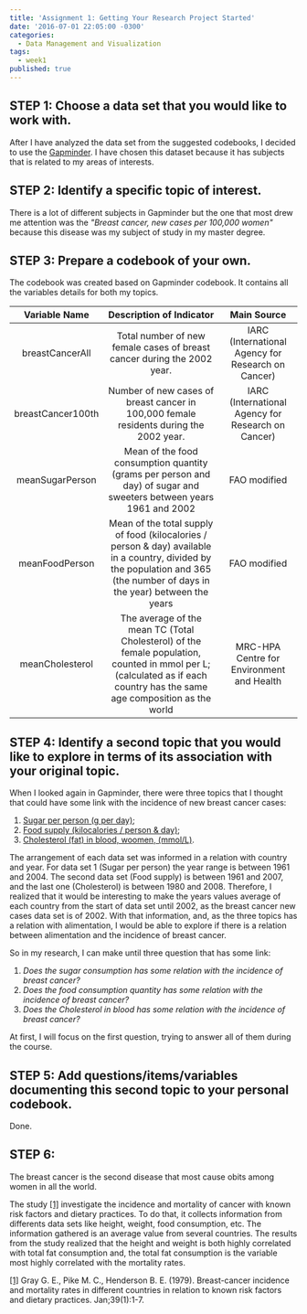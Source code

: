 ```yaml
---
title: 'Assignment 1: Getting Your Research Project Started'
date: '2016-07-01 22:05:00 -0300'
categories:
  - Data Management and Visualization
tags:
  - week1
published: true
---
```

## STEP 1: Choose a data set that you would like to work with.
After I have analyzed the data set from the suggested codebooks, I decided to use the [Gapminder][link_gapminder]. I have chosen this dataset because it has subjects that is related to my areas of interests.

## STEP 2: Identify a specific topic of interest.
There is a lot of different subjects in Gapminder but the one that most drew me attention was the _"Breast cancer, new cases per 100,000 women"_ because this disease was my subject of study in my master degree.

## STEP 3: Prepare a codebook of your own.
The codebook was created based on Gapminder codebook. It contains all the variables details for both my topics.

|   Variable Name   |      Description of Indicator   |  Main Source |
|:----:|:----------------------------------------:|:----:|
| breastCancerAll   | Total number of new female cases of breast cancer during the 2002 year. | IARC (International Agency for Research on Cancer) |
| breastCancer100th | Number of new cases of breast cancer in 100,000 female residents during the 2002 year. | IARC (International Agency for Research on Cancer) |
| meanSugarPerson   | Mean of the food consumption quantity (grams per person and day) of sugar and sweeters between years 1961 and 2002 | FAO modified |
| meanFoodPerson    | Mean of the total supply of food (kilocalories / person & day) available in a country, divided by the population and 365 (the number of days in the year) between the years | FAO modified |
| meanCholesterol   | The average of the mean TC (Total Cholesterol) of the female population, counted in mmol per L; (calculated as if each country has the same age composition as the world | MRC-HPA Centre for Environment and Health |

## STEP 4: Identify a second topic that you would like to explore in terms of its association with your original topic.
When I looked again in Gapminder, there were three topics that I thought that could have some link with the incidence of new breast cancer cases:

  1. [Sugar per person (g per day)][link_gmsugar];
  2. [Food supply (kilocalories / person & day)][link_gmfood];
  3. [Cholesterol (fat) in blood, woomen, (mmol/L)][link_gmcholesterol].

The arrangement of each data set was informed in a relation with country and year. For data set 1 (Sugar per person) the year range is between 1961 and 2004. The second data set (Food supply) is between 1961 and 2007, and the last one (Cholesterol) is between 1980 and 2008.
Therefore, I realized that it would be interesting to make the years values average of each country from the start of data set until 2002, as the breast cancer new cases data set is of 2002.
With that information, and, as the three topics has a relation with alimentation, I would be able to explore if there is a relation between alimentation and the incidence of breast cancer.

So in my research, I can make until three question that has some link:

  1. _Does the sugar consumption has some relation with the incidence of breast cancer?_
  2. _Does the food consumption quantity has some relation with the incidence of breast cancer?_
  3. _Does the Cholesterol in blood has some relation with the incidence of breast cancer?_

At first, I will focus on the first question, trying to answer all of them during the course.

## STEP 5: Add questions/items/variables documenting this second topic to your personal codebook.
Done.

## STEP 6:

The breast cancer is the second disease that most cause obits among women in all the world.

The study [[1]][study_1] investigate the incidence and mortality of cancer with known risk factors and dietary practices. To do that, it collects information from differents data sets like height, weight, food consumption, etc. The information gathered is an average value from several countries.
The results from the study realized that the height and weight is both highly correlated with total fat consumption and, the total fat consumption is the variable most highly correlated with the mortality rates.



[[1]][study_1] Gray G. E., Pike M. C., Henderson B. E. (1979). Breast-cancer incidence and mortality rates in different countries in relation to known risk factors and dietary practices. Jan;39(1):1-7.


[link_gapminder]:      http://www.gapminder.org

[link_gmsugar]: https://www.gapminder.org/world/#$majorMode=chart$is;shi=t;ly=2003;lb=f;il=t;fs=11;al=30;stl=t;st=t;nsl=t;se=t$wst;tts=C$ts;sp=5.59290322580644;ti=2010$zpv;v=0$inc_x;mmid=XCOORDS;iid=phAwcNAVuyj1jiMAkmq1iMg;by=ind$inc_y;mmid=YCOORDS;iid=phAwcNAVuyj2sdmdhX9zuKg;by=ind$inc_s;uniValue=8.21;iid=phAwcNAVuyj0XOoBL_n5tAQ;by=ind$inc_c;uniValue=255;gid=CATID0;by=grp$map_x;scale=log;dataMin=194;dataMax=96846$map_y;scale=lin;sma=49;smi=2.65$cd;bd=0$inds=

[link_gmfood]: https://www.gapminder.org/world/#$majorMode=chart$is;shi=t;ly=2003;lb=f;il=t;fs=11;al=30;stl=t;st=t;nsl=t;se=t$wst;tts=C$ts;sp=5.59290322580644;ti=2010$zpv;v=0$inc_x;mmid=XCOORDS;iid=phAwcNAVuyj1jiMAkmq1iMg;by=ind$inc_y;mmid=YCOORDS;iid=0ArfEDsV3bBwCdGlYVVpXX20tbU13STZyVG0yNkRrZnc;by=ind$inc_s;uniValue=8.21;iid=phAwcNAVuyj0XOoBL_n5tAQ;by=ind$inc_c;uniValue=255;gid=CATID0;by=grp$map_x;scale=log;dataMin=194;dataMax=96846$map_y;scale=lin;sma=49;smi=2.65$cd;bd=0$inds=

[link_gmcholesterol]:  https://www.gapminder.org/world/#$majorMode=chart$is;shi=t;ly=2003;lb=f;il=t;fs=11;al=30;stl=t;st=t;nsl=t;se=t$wst;tts=C$ts;sp=5.59290322580644;ti=2008$zpv;v=0$inc_x;mmid=XCOORDS;iid=phAwcNAVuyj1jiMAkmq1iMg;by=ind$inc_y;mmid=YCOORDS;iid=0ArfEDsV3bBwCdGJHcHZkSUdBcU56aS1OT3lLeU4tRHc;by=ind$inc_s;uniValue=8.21;iid=phAwcNAVuyj0XOoBL_n5tAQ;by=ind$inc_c;uniValue=255;gid=CATID0;by=grp$map_x;scale=log;dataMin=194;dataMax=96846$map_y;scale=lin;dataMin=3.974;dataMax=6.2$map_s;sma=50;smi=2$cd;bd=0$inds=

[study_1]: http://www.ncbi.nlm.nih.gov/pubmed/758926
